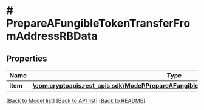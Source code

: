 # # PrepareAFungibleTokenTransferFromAddressRBData

## Properties

Name | Type | Description | Notes
------------ | ------------- | ------------- | -------------
**item** | [**\com.cryptoapis.rest_apis.sdk\Model\PrepareAFungibleTokenTransferFromAddressRBDataItem**](PrepareAFungibleTokenTransferFromAddressRBDataItem.md) |  |

[[Back to Model list]](../../README.md#models) [[Back to API list]](../../README.md#endpoints) [[Back to README]](../../README.md)

